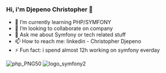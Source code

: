 ### Hi, i'm Djepeno Christopher 👋

- 🌱 I’m currently learning PHP/SYMFONY
- 👯 I’m looking to collaborate on company
- 💬 Ask me about Symfony or tech related stuff 
- 📫 How to reach me: linkedin - Christopher Djepeno
- ⚡ Fun fact: i spend almost 12h working on symfony everday

![php_PNG50](https://user-images.githubusercontent.com/43074465/98482744-af866980-2203-11eb-95e6-a137a3d38c6a.png)
![logo_symfony2](https://user-images.githubusercontent.com/43074465/98482885-9fbb5500-2204-11eb-9bf7-63e79718693f.png)

